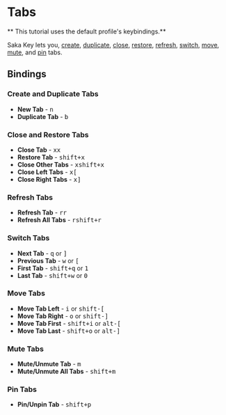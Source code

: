 # Tabs

** This tutorial uses the default profile's keybindings.**

Saka Key lets you, [create](), [duplicate](), [close](), [restore](), [refresh](), [switch](), [move](), [mute](), and [pin]() tabs.

## Bindings

### Create and Duplicate Tabs

* **New Tab** - <kbd>n</kbd>
* **Duplicate Tab** - <kbd>b</kbd>

### Close and Restore Tabs

* **Close Tab** - <kbd>x</kbd><kbd>x</kbd>
* **Restore Tab** - <kbd>shift+x</kbd>
* **Close Other Tabs** - <kbd>x</kbd><kbd>shift+x</kbd>
* **Close Left Tabs** - <kbd>x</kbd><kbd>[</kbd>
* **Close Right Tabs** - <kbd>x</kbd><kbd>]</kbd>

### Refresh Tabs

* **Refresh Tab** - <kbd>r</kbd><kbd>r</kbd>
* **Refresh All Tabs** - <kbd>r</kbd><kbd>shift+r</kbd>

### Switch Tabs

* **Next Tab** - <kbd>q</kbd> or <kbd>]</kbd>
* **Previous Tab** - <kbd>w</kbd> or <kbd>[</kbd>
* **First Tab** - <kbd>shift+q</kbd> or <kbd>1</kbd>
* **Last Tab** - <kbd>shift+w</kbd> or <kbd>0</kbd>

### Move Tabs

* **Move Tab Left** - <kbd>i</kbd> or <kbd>shift-[</kbd>
* **Move Tab Right** - <kbd>o</kbd> or <kbd>shift-]</kbd>
* **Move Tab First** - <kbd>shift+i</kbd> or <kbd>alt-[</kbd>
* **Move Tab Last** - <kbd>shift+o</kbd> or <kbd>alt-]</kbd>

### Mute Tabs

* **Mute/Unmute Tab** - <kbd>m</kbd>
* **Mute/Unmute All Tabs** - <kbd>shift+m</kbd>

### Pin Tabs

* **Pin/Unpin Tab** - <kbd>shift+p</kbd>
